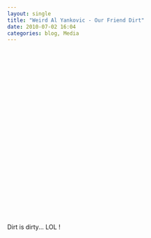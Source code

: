 ```yaml
---
layout: single
title: "Weird Al Yankovic - Our Friend Dirt"
date: 2010-07-02 16:04
categories: blog, Media
---
```

<object classid="clsid:d27cdb6e-ae6d-11cf-96b8-444553540000" width="640" height="385" codebase="http://download.macromedia.com/pub/shockwave/cabs/flash/swflash.cab#version=6,0,40,0"><param name="allowFullScreen" value="true" /><param name="allowscriptaccess" value="always" /><param name="src" value="http://www.youtube.com/v/LUM5w5zCArQ&amp;hl=en_US&amp;fs=1" /><param name="allowfullscreen" value="true" /><embed type="application/x-shockwave-flash" width="640" height="385" src="http://www.youtube.com/v/LUM5w5zCArQ&amp;hl=en_US&amp;fs=1" allowscriptaccess="always" allowfullscreen="true"></embed></object>

Dirt is dirty... LOL !
